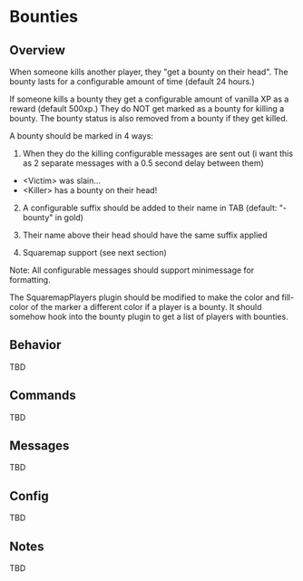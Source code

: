 # Bounties

## Overview

When someone kills another player, they "get a bounty on their head". The bounty lasts for a configurable amount of time (default 24 hours.)

If someone kills a bounty they get a configurable amount of vanilla XP as a reward (default 500xp.) They do NOT get marked as a bounty for killing a bounty. The bounty status is also removed from a bounty if they get killed.

A bounty should be marked in 4 ways:

1. When they do the killing configurable messages are sent out (i want this as 2 separate messages with a 0.5 second delay between them)
* \<Victim\> was slain...
* \<Killer\> has a bounty on their head!
  
2. A configurable suffix should be added to their name in TAB (default: "- bounty" in gold)
  
3. Their name above their head should have the same suffix applied

4. Squaremap support (see next section)

Note: All configurable messages should support minimessage for formatting.

The SquaremapPlayers plugin should be modified to make the color and fill-color of the marker a different color if a player is a bounty. It should somehow hook into the bounty plugin to get a list of players with bounties.

## Behavior

TBD

## Commands

TBD

## Messages

TBD

## Config

TBD

## Notes

TBD
